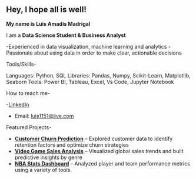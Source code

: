 ## Hey, I hope all is well!

**My name is Luis Amadis Madrigal** 

I am a **Data Science Student & Business Analyst**

-Experienced in data visualization, machine learning and analytics 
-Passionate about using data in order to make clear, actionable decisions


Tools/Skills-

Languages: Python, SQL
Libraries: Pandas, Numpy, Scikit-Learn, Matplotlib, Seaborn
Tools: Power BI, Tableau, Excel, Vs Code, Jupyter Notebook


How to reach me-

-[LinkedIn](https://www.linkedin.com/in/luis-amadis-madrigal-86523422b/)
- Email: luis1151@live.com

Featured Projects-

- [**Customer Churn Prediction**](https://github.com/Amadis15/Telco-Customer-Churn) – Explored customer data to identify retention factors and optimize churn strategies  
- [**Video Game Sales Analysis**](https://github.com/Amadis15/Video-Game-Sales-Analysis-and-Genre-Prediction) – Visualized global sales trends and built predictive insights by genre  
- [**NBA Stats Dashboard**](https://github.com/Amadis15/NBA-Stats-Project) – Analyzed player and team performance metrics using a variety of tools.  





<!--
**Amadis15/Amadis15** is a ✨ _special_ ✨ repository because its `README.md` (this file) appears on your GitHub profile.

Here are some ideas to get you started:

- 🔭 I’m currently working on ...
- 🌱 I’m currently learning ...
- 👯 I’m looking to collaborate on ...
- 🤔 I’m looking for help with ...
- 💬 Ask me about ...
- 📫 How to reach me: ...
- 😄 Pronouns: ...
- ⚡ Fun fact: ...
-->
